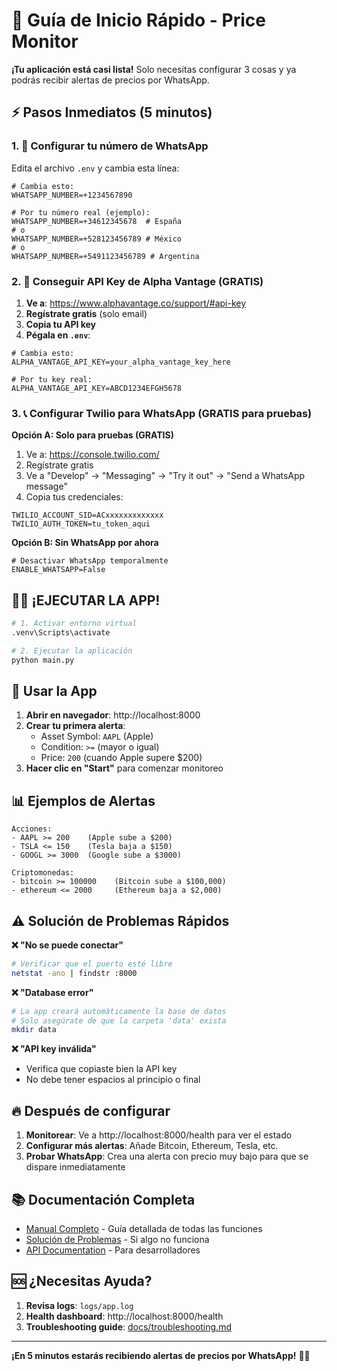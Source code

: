 # 🚀 Guía de Inicio Rápido - Price Monitor

**¡Tu aplicación está casi lista!** Solo necesitas configurar 3 cosas y ya podrás recibir alertas de precios por WhatsApp.

## ⚡ Pasos Inmediatos (5 minutos)

### 1. 📱 **Configurar tu número de WhatsApp**

Edita el archivo `.env` y cambia esta línea:
```env
# Cambia esto:
WHATSAPP_NUMBER=+1234567890

# Por tu número real (ejemplo):
WHATSAPP_NUMBER=+34612345678  # España
# o
WHATSAPP_NUMBER=+528123456789 # México
# o
WHATSAPP_NUMBER=+5491123456789 # Argentina
```

### 2. 🔑 **Conseguir API Key de Alpha Vantage (GRATIS)**

1. **Ve a**: https://www.alphavantage.co/support/#api-key
2. **Regístrate gratis** (solo email)
3. **Copia tu API key** 
4. **Pégala en `.env`**:
```env
# Cambia esto:
ALPHA_VANTAGE_API_KEY=your_alpha_vantage_key_here

# Por tu key real:
ALPHA_VANTAGE_API_KEY=ABCD1234EFGH5678
```

### 3. 📞 **Configurar Twilio para WhatsApp (GRATIS para pruebas)**

**Opción A: Solo para pruebas (GRATIS)**
1. Ve a: https://console.twilio.com/
2. Regístrate gratis
3. Ve a "Develop" → "Messaging" → "Try it out" → "Send a WhatsApp message"
4. Copia tus credenciales:
```env
TWILIO_ACCOUNT_SID=ACxxxxxxxxxxxxx
TWILIO_AUTH_TOKEN=tu_token_aqui
```

**Opción B: Sin WhatsApp por ahora**
```env
# Desactivar WhatsApp temporalmente
ENABLE_WHATSAPP=False
```

## 🏃‍♂️ **¡EJECUTAR LA APP!**

```bash
# 1. Activar entorno virtual
.venv\Scripts\activate

# 2. Ejecutar la aplicación
python main.py
```

## 🎯 **Usar la App**

1. **Abrir en navegador**: http://localhost:8000
2. **Crear tu primera alerta**:
   - Asset Symbol: `AAPL` (Apple)
   - Condition: `>=` (mayor o igual)
   - Price: `200` (cuando Apple supere $200)
3. **Hacer clic en "Start"** para comenzar monitoreo

## 📊 **Ejemplos de Alertas**

```
Acciones:
- AAPL >= 200    (Apple sube a $200)
- TSLA <= 150    (Tesla baja a $150)
- GOOGL >= 3000  (Google sube a $3000)

Criptomonedas:
- bitcoin >= 100000    (Bitcoin sube a $100,000)
- ethereum <= 2000     (Ethereum baja a $2,000)
```

## ⚠️ **Solución de Problemas Rápidos**

**❌ "No se puede conectar"**
```bash
# Verificar que el puerto esté libre
netstat -ano | findstr :8000
```

**❌ "Database error"**
```bash
# La app creará automáticamente la base de datos
# Solo asegúrate de que la carpeta 'data' exista
mkdir data
```

**❌ "API key inválida"**
- Verifica que copiaste bien la API key
- No debe tener espacios al principio o final

## 🔥 **Después de configurar**

1. **Monitorear**: Ve a http://localhost:8000/health para ver el estado
2. **Configurar más alertas**: Añade Bitcoin, Ethereum, Tesla, etc.
3. **Probar WhatsApp**: Crea una alerta con precio muy bajo para que se dispare inmediatamente

## 📚 **Documentación Completa**

- [Manual Completo](docs/user-manual.md) - Guía detallada de todas las funciones
- [Solución de Problemas](docs/troubleshooting.md) - Si algo no funciona
- [API Documentation](docs/api.md) - Para desarrolladores

## 🆘 **¿Necesitas Ayuda?**

1. **Revisa logs**: `logs/app.log`
2. **Health dashboard**: http://localhost:8000/health
3. **Troubleshooting guide**: [docs/troubleshooting.md](docs/troubleshooting.md)

---

**¡En 5 minutos estarás recibiendo alertas de precios por WhatsApp!** 🚀📱